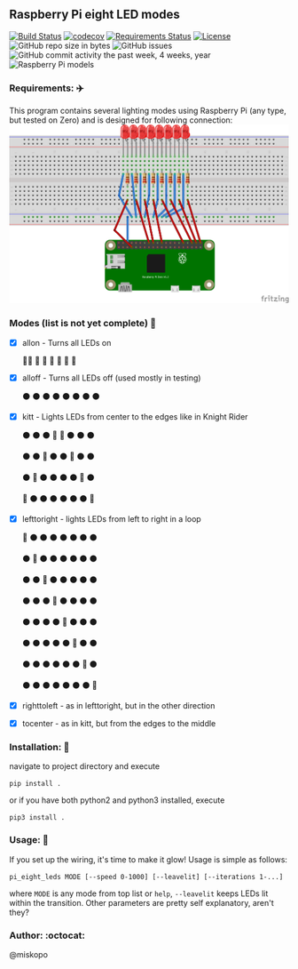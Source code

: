 ## Raspberry Pi eight LED modes

[![Build Status](https://travis-ci.org/miskopo/pi_eight_leds.svg?branch=master)](https://travis-ci.org/miskopo/pi_eight_leds)
[![codecov](https://codecov.io/gh/miskopo/pi_eight_leds/branch/master/graph/badge.svg)](https://codecov.io/gh/miskopo/pi_eight_leds)
[![Requirements Status](https://requires.io/github/miskopo/pi_eight_leds/requirements.svg?branch=master)](https://requires.io/github/miskopo/pi_eight_leds/requirements/?branch=master)
[![License](https://img.shields.io/badge/License-GNU%2FGPLv3-blue.svg)](LICENSE)
![GitHub repo size in bytes](https://img.shields.io/github/repo-size/miskopo/pi_eight_leds.svg)
![GitHub issues](https://img.shields.io/github/issues/miskopo/pi_eight_leds.svg)
![GitHub commit activity the past week, 4 weeks, year](https://img.shields.io/github/commit-activity/4w/miskopo/pi_eight_leds.svg)
![Raspberry Pi models](https://img.shields.io/badge/Raspberry%20Pi-all-%23C51A4A.svg?logo=raspberry-pi&colorA=aaaaaa)

### Requirements: :airplane:
This program contains several lighting modes using Raspberry Pi (any type, but tested on Zero) and is designed for following connection:
![Scheme](static_files/scheme.png)


### Modes (list is not yet complete) :construction:
- [x] allon - Turns all LEDs on

    :red_circle::red_circle: :red_circle: :red_circle: :red_circle: :red_circle: :red_circle: :red_circle:
    
- [x] alloff  - Turns all LEDs off (used mostly in testing)

    :black_circle: :black_circle: :black_circle: :black_circle: :black_circle: :black_circle: :black_circle: :black_circle: 
    
- [x] kitt - Lights LEDs from center to the edges like in Knight Rider

    :black_circle: :black_circle: :black_circle: :red_circle: :red_circle: :black_circle: :black_circle: :black_circle: 
    
    :black_circle: :black_circle: :red_circle: :black_circle: :black_circle: :red_circle: :black_circle: :black_circle: 
    
    :black_circle: :red_circle: :black_circle: :black_circle: :black_circle: :black_circle: :red_circle: :black_circle: 
    
    :red_circle: :black_circle: :black_circle: :black_circle: :black_circle: :black_circle: :black_circle: :red_circle:
    
- [x] lefttoright - lights LEDs from left to right in a loop

    :red_circle: :black_circle: :black_circle: :black_circle: :black_circle: :black_circle: :black_circle: :black_circle:
    
    :black_circle: :red_circle: :black_circle: :black_circle: :black_circle: :black_circle: :black_circle: :black_circle:
    
    :black_circle: :black_circle: :red_circle: :black_circle: :black_circle: :black_circle: :black_circle: :black_circle: 
    
    :black_circle: :black_circle: :black_circle: :red_circle: :black_circle: :black_circle: :black_circle: :black_circle: 
    
    :black_circle: :black_circle: :black_circle: :black_circle: :red_circle: :black_circle: :black_circle: :black_circle: 
    
    :black_circle: :black_circle: :black_circle: :black_circle: :black_circle: :red_circle: :black_circle: :black_circle: 
    
    :black_circle: :black_circle: :black_circle: :black_circle: :black_circle: :black_circle: :red_circle: :black_circle: 
    
    :black_circle: :black_circle: :black_circle: :black_circle: :black_circle: :black_circle: :black_circle: :red_circle:
    
- [x] righttoleft - as in lefttoright, but in the other direction
- [x] tocenter - as in kitt, but from the edges to the middle


### Installation: :sunflower:
navigate to project directory and execute
   ```shell
pip install .
```

or if you have both python2 and python3 installed, execute
```shell
pip3 install .
```

### Usage: :rocket:
If you set up the wiring, it's time to make it glow!
Usage is simple as follows:
```shell
pi_eight_leds MODE [--speed 0-1000] [--leavelit] [--iterations 1-...]
```

where `MODE` is any mode from top list or `help`, `--leavelit` keeps LEDs lit within the transition. Other parameters are
pretty self explanatory, aren't they? 
    
### Author: :octocat:
@miskopo

